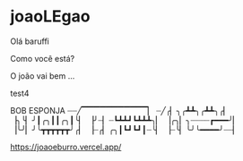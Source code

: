 # joaoLEgao

Olá baruffi

Como você está? 

O joão vai bem ... 

test4

BOB ESPONJA
┈┈╱▔▔▔▔▔▔▔▔▔▔▔▏ 
┈╱╭▏╮╭┻┻╮╭┻┻╮╭▏ 
▕╮╰▏╯┃╭╮┃┃╭╮┃╰▏ 
▕╯┈▏┈┗┻┻┛┗┻┻┻╮▏ 
▕╭╮▏╮┈┈┈┈┏━━━╯▏ 
▕╰╯▏╯╰┳┳┳┳┳┳╯╭▏
▕┈╭▏╭╮┃┗┛┗┛┃┈╰▏
▕┈╰▏╰╯╰━━━━╯┈┈▏



https://joaoeburro.vercel.app/

